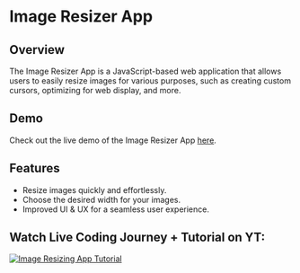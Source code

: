 # Image Resizer App



## Overview

The Image Resizer App is a JavaScript-based web application that allows users to easily resize images for various purposes, such as creating custom cursors, optimizing for web display, and more.

## Demo

Check out the live demo of the Image Resizer App [here](https://fascinating-begonia-398755.netlify.app/).

## Features

- Resize images quickly and effortlessly.
- Choose the desired width for your images.
- Improved UI & UX for a seamless user experience.

## Watch Live Coding Journey + Tutorial on YT:
[![Image Resizing App Tutorial](https://img.youtube.com/vi/L0nQkI5blW8/0.jpg)](https://www.youtube.com/watch?v=L0nQkI5blW)
